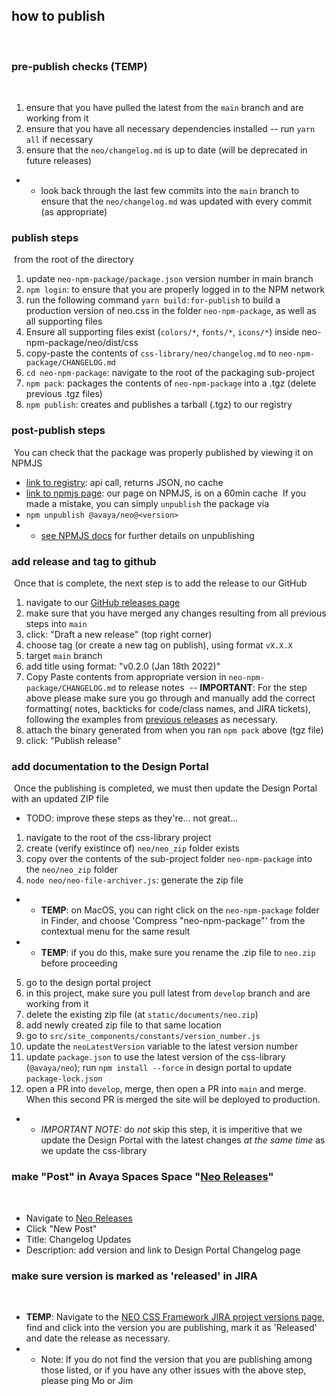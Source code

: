 ## how to publish
​
### pre-publish checks (TEMP)
​
1. ensure that you have pulled the latest from the `main` branch and are working from it
2. ensure that you have all necessary dependencies installed -- run `yarn all` if necessary
3. ensure that the `neo/changelog.md` is up to date (will be deprecated in future releases)
​
- - look back through the last few commits into the `main` branch to ensure that the `neo/changelog.md` was updated with every commit (as appropriate)
​
### publish steps
​
from the root of the directory
​
1. update `neo-npm-package/package.json` version number in main branch
2. `npm login`: to ensure that you are properly logged in to the NPM network
3. run the following command `yarn build:for-publish` to build a production version of neo.css in the folder `neo-npm-package`, as well as all supporting files
4. Ensure all supporting files exist (`colors/*`, `fonts/*`, `icons/*`) inside neo-npm-package/neo/dist/css
5. copy-paste the contents of `css-library/neo/changelog.md` to `neo-npm-package/CHANGELOG.md`
6. `cd neo-npm-package`: navigate to the root of the packaging sub-project
7. `npm pack`: packages the contents of `neo-npm-package` into a .tgz (delete previous .tgz files)
8. `npm publish`: creates and publishes a tarball (.tgz) to our registry
​
### post-publish steps
​
You can check that the package was properly published by viewing it on NPMJS
​
- [link to registry](https://registry.npmjs.org/@avaya%2fneo): api call, returns JSON, no cache
- [link to npmjs page](https://www.npmjs.com/package/@avaya/neo): our page on NPMJS, is on a 60min cache
​
If you made a mistake, you can simply `unpublish` the package via
​
- `npm unpublish @avaya/neo@<version>`
- - [see NPMJS docs](https://docs.npmjs.com/cli/v8/commands/npm-unpublish) for further details on unpublishing
​
### add release and tag to github
​
Once that is complete, the next step is to add the release to our GitHub
​
1. navigate to our [GitHub releases page](https://github.com/avaya-dux/neo-css-library/releases)
2. make sure that you have merged any changes resulting from all previous steps into `main`
3. click: "Draft a new release" (top right corner)
4. choose tag (or create a new tag on publish), using format `vX.X.X`
5. target `main` branch
6. add title using format: "v0.2.0 (Jan 18th 2022)"
7. Copy Paste contents from appropriate version in `neo-npm-package/CHANGELOG.md` to release notes
​
-- **IMPORTANT**:  For the step above please make sure you go through and manually add the correct formatting( notes, backticks for code/class names, and JIRA tickets), following the examples from [previous releases](https://github.com/avaya-dux/neo-css-library/releases/tag/v3.66.0) as necessary.
​
8. attach the binary generated from when you ran `npm pack` above (tgz file)
9. click: "Publish release"
​
### add documentation to the Design Portal
​
Once the publishing is completed, we must then update the Design Portal with an updated ZIP file
​
- TODO: improve these steps as they're... not great...
​
1. navigate to the root of the css-library project
2. create (verify existince of) `neo/neo_zip` folder exists
3. copy over the contents of the sub-project folder `neo-npm-package` into the `neo/neo_zip` folder
4. `node neo/neo-file-archiver.js`: generate the zip file
​
- - **TEMP**: on MacOS, you can right click on the `neo-npm-package` folder in Finder, and choose 'Compress "neo-npm-package"' from the contextual menu for the same result
- - **TEMP**: if you do this, make sure you rename the .zip file to `neo.zip` before proceeding
​
5. go to the design portal project
6. in this project, make sure you pull latest from `develop` branch and are working from it
7. delete the existing zip file (at `static/documents/neo.zip`)
8. add newly created zip file to that same location
​
9. go to `src/site_components/constants/version_number.js`
10. update the `neoLatestVersion` variable to the latest version number
​
11. update `package.json` to use the latest version of the css-library (`@avaya/neo`); run `npm install --force` in design portal to update `package-lock.json`
12. open a PR into `develop`, merge, then open a PR into `main` and merge. When this second PR is merged the site will be deployed to production.
​
- - _IMPORTANT NOTE:_ do _not_ skip this step, it is imperitive that we update the Design Portal with the latest changes _at the same time_ as we update the css-library
​
### make "Post" in Avaya Spaces Space "[Neo Releases](https://spaces.avayacloud.com/spaces/63dc43746489f073ae069fca)"
​
- Navigate to [Neo Releases](https://spaces.avayacloud.com/spaces/63dc43746489f073ae069fca)
- Click "New Post"
- Title: Changelog Updates
- Description: add version and link to Design Portal Changelog page
​
### make sure version is marked as 'released' in JIRA
​
- **TEMP**: Navigate to the [NEO CSS Framework JIRA project versions page](https://jira.forge.avaya.com/projects/NEO/versions/), find and click into the version you are publishing, mark it as 'Released' and date the release as necessary.
​
- - Note: If you do not find the version that you are publishing among those listed, or if you have any other issues with the above step, please ping Mo or Jim
